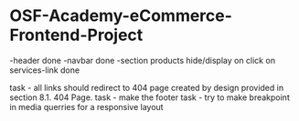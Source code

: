 # OSF-Academy-eCommerce-Frontend-Project
-header done
-navbar done
-section products hide/display on click on services-link done

task - all links should redirect to 404 page created by design provided in section 8.1. 404 Page.
task - make the footer
task - try to make breakpoint in media querries for a responsive layout
